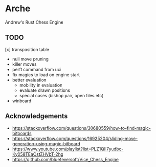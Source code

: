 # Arche
Andrew's Rust Chess Engine

## TODO
 
[x] transposition table
- null move pruning
- killer moves
- perft command from uci
- fix magics to load on engine start
- better evaluation
  - mobility in evaluation
  - evaluate drawn positions
  - special cases (bishop pair, open files etc)
- winboard

## Acknowledgements

- https://stackoverflow.com/questions/30680559/how-to-find-magic-bitboards
- https://stackoverflow.com/questions/16925204/sliding-move-generation-using-magic-bitboard
- https://www.youtube.com/playlist?list=PLZ1QII7yudbc-Ky058TEaOstZHVbT-2hg
- https://github.com/bluefeversoft/Vice_Chess_Engine
